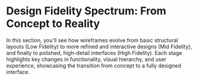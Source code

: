 # Design Fidelity Spectrum: From Concept to Reality

In this section, you'll see how wireframes evolve from basic structural layouts (Low Fidelity) to more refined and interactive designs (Mid Fidelity), and finally to polished, high-detail interfaces (High Fidelity). Each stage highlights key changes in functionality, visual hierarchy, and user experience, showcasing the transition from concept to a fully designed interface.
